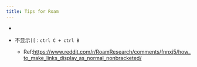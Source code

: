 ```yaml
---
title: Tips for Roam
---
```


- 

- 不显示`[[` : `ctrl C + ctrl B`
	 - Ref:https://www.reddit.com/r/RoamResearch/comments/fnnxj5/how_to_make_links_display_as_normal_nonbracketed/
